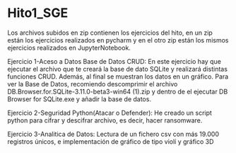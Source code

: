 # Hito1_SGE
Los archivos subidos en zip contienen los ejercicios del hito, en un zip están los ejercicios realizados en pycharm y en el otro zip están los mismos ejercicios realizados en JupyterNotebook.

Ejercicio 1-Aceso a Datos Base de Datos CRUD:
En este ejercicio hay que ejecutar el archivo que te creará la base de dato SQLite y realizará distintas funciones CRUD. Además, al final se muestran los datos en un gráfico.
Para ver la Base de Datos, recomiendo descomprimir el archivo DB.Browser.for.SQLite-3.11.0-beta3-win64 (1).zip y dentro de el ejecutar DB Browser for SQLite.exe y añadir la base de datos.

Ejercicio 2-Seguridad Python(Atacar o Defender):
He creado un script python para cifrar y descifrar archivo, es decir, hacer ransomware.

Ejercicio 3-Analitica de Datos:
Lectura de un fichero csv con más 19.000 registros únicos, e implementación de gráfico de tipo violí y gráfico 3D
